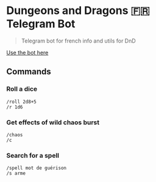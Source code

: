# Dungeons and Dragons 🇫🇷 Telegram Bot

> Telegram bot for french info and utils for DnD

[Use the bot here](https://t.me/LeDonjonEtLeDragonBot)

## Commands

### Roll a dice

```plain
/roll 2d8+5
/r 1d6
```

### Get effects of wild chaos burst

```plain
/chaos
/c
```

### Search for a spell

```plain
/spell mot de guérison
/s arme
```
